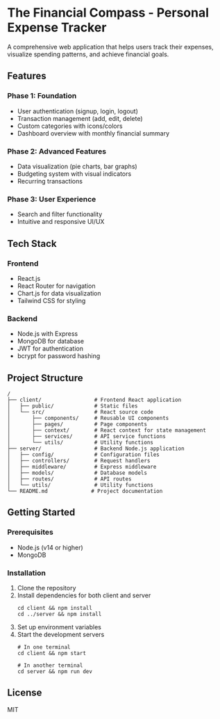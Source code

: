 # The Financial Compass - Personal Expense Tracker

A comprehensive web application that helps users track their expenses, visualize spending patterns, and achieve financial goals.

## Features

### Phase 1: Foundation
- User authentication (signup, login, logout)
- Transaction management (add, edit, delete)
- Custom categories with icons/colors
- Dashboard overview with monthly financial summary

### Phase 2: Advanced Features
- Data visualization (pie charts, bar graphs)
- Budgeting system with visual indicators
- Recurring transactions

### Phase 3: User Experience
- Search and filter functionality
- Intuitive and responsive UI/UX

## Tech Stack

### Frontend
- React.js
- React Router for navigation
- Chart.js for data visualization
- Tailwind CSS for styling

### Backend
- Node.js with Express
- MongoDB for database
- JWT for authentication
- bcrypt for password hashing

## Project Structure

```
/
├── client/                 # Frontend React application
│   ├── public/             # Static files
│   └── src/                # React source code
│       ├── components/     # Reusable UI components
│       ├── pages/          # Page components
│       ├── context/        # React context for state management
│       ├── services/       # API service functions
│       └── utils/          # Utility functions
├── server/                 # Backend Node.js application
│   ├── config/             # Configuration files
│   ├── controllers/        # Request handlers
│   ├── middleware/         # Express middleware
│   ├── models/             # Database models
│   ├── routes/             # API routes
│   └── utils/              # Utility functions
└── README.md              # Project documentation
```

## Getting Started

### Prerequisites
- Node.js (v14 or higher)
- MongoDB

### Installation

1. Clone the repository
2. Install dependencies for both client and server
   ```
   cd client && npm install
   cd ../server && npm install
   ```
3. Set up environment variables
4. Start the development servers
   ```
   # In one terminal
   cd client && npm start
   
   # In another terminal
   cd server && npm run dev
   ```

## License
MIT